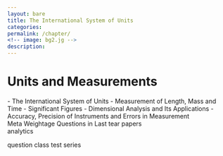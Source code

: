 ```yaml
---
layout: bare
title: The International System of Units
categories: 
permalink: /chapter/
<!-- image: bg2.jg -->
description: 
---
```


<div class="grid-container">
	<div class="grid-x grid-padding-x align-center">
		<div class="cell small-12 medium-10 large-8 b-ws-bottom m-ws-top">
			<h1>Units and Measurements</h1>
			<div class="grid-x grid-padding-x">
				<div class="small-4 cell">
- The International System of Units
- Measurement of Length, Mass and Time
- Significant Figures
- Dimensional Analysis and Its Applications
- Accuracy, Precision of Instruments and Errors in Measurement
				</div>
				<div class="small-4 cell">
				Meta
				Weightage
				Questions in Last tear papers
				</div>
				<div class="small-4 cell">
				analytics
				</div>
			</div>
		</div>
	</div>
</div>





question
class
test series


